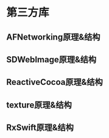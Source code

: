 # 第三方库

## AFNetworking原理&结构

## SDWebImage原理&结构

## ReactiveCocoa原理&结构

## texture原理&结构

## RxSwift原理&结构